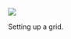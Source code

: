 ![](https://db-feed.s3.amazonaws.com/legacy/Screen_Shot_2019_09_10_at_10_57_29_AM-1568127474763.png)

Setting up a grid.
